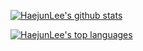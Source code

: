 [![HaejunLee's github stats](https://github-readme-stats.vercel.app/api?username=HarryHaejunLee&theme=blue-green)](https://github.com/anuraghazra/github-readme-stats)

[![HaejunLee's top languages](https://github-readme-stats.vercel.app/api/top-langs/?username=HarryHaejunLee&theme=blue-green)](https://github.com/anuraghazra/github-readme-stats)

<!--
**HarryHaejunLee/HarryHaejunLee** is a ✨ _special_ ✨ repository because its `README.md` (this file) appears on your GitHub profile.

Here are some ideas to get you started:

- 🔭 I’m currently working on ...
- 🌱 I’m currently learning ...
- 👯 I’m looking to collaborate on ...
- 🤔 I’m looking for help with ...
- 💬 Ask me about ...
- 📫 How to reach me: ...
- 😄 Pronouns: ...
- ⚡ Fun fact: ...
-->
